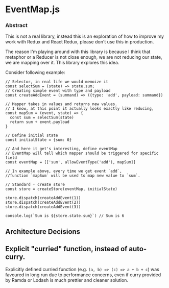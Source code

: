 EventMap.js
===

### Abstract

This is not a real library, instead this is an exploration of how to improve my work with Redux and React Redux, please don't use this in production.

The reason I'm playing around with this library is because I think that metaphor or a Reducer is not close enough, we are not reducing our state, we are mapping over it. This library explores this idea.

Consider following example:

```es6
// Selector, in real life we would memoize it
const selectSum = (state) => state.sum;
// Creating simple event with type and payload
const createAddEvent = (summand) => ({type: 'add', payload: summand})

// Mapper takes in values and returns new values.
// I know, at this point it actually looks exactly like reducing,
const mapSum = (event, state) => {
  const sum = selectSum(state)
  return sum + event.payload
}

// Define initial state
const initialState = {sum: 0}

// And here it get's interesting, define eventMap
// EventMap will tell which mapper should be triggered for specific field
const eventMap = [['sum', allowEventType('add'), mapSum]]

// In example above, every time we get event `add`,
//function `mapSum` will be used to map new value to `sum`.

// Standard - create store
const store = createStore(eventMap, initialState)

store.dispatch(createAddEvent(1))
store.dispatch(createAddEvent(2))
store.dispatch(createAddEvent(3))

console.log(`Sum is ${store.state.sum}`) // Sum is 6
```

## Architecture Decisions

## Explicit "curried" function, instead of auto-curry.
Explicitly defined curried function (e.g. `(a, b) => (c) => a + b + c`) was favoured in long run due to performance concerns,
even if curry provided by Ramda or Lodash is much prettier and cleaner solution.






